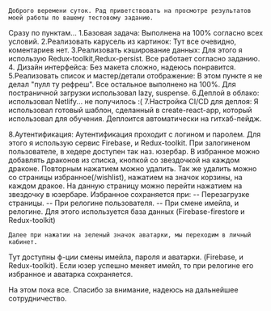     Доброго веремени суток. Рад приветствовать на просмотре результатов моей работы по вашему тестовому заданию.

Сразу по пунктам...
1.Базовая задача: Выполнена на 100% согласно всех условий.
2.Реализовать карусель из картинок: Тут все очевидно, коментариев нет.
3.Реализовать кэширование данных: Для этого я использую Redux-toolkit,Redux-persist. Все работает согласно заданию.
4. Дизайн интерфейса: Без макета сложно, надеюсь понравится.
5.Реализовать список и мастер/детали отображение: В этом пункте я не делал "пулл ту рефреш". Все остальное выполнено на 100%.
    Для постраничной загрузки использовал lazy, suspense.
6.Деплой в облако: использовал Netlify... не получилось :(
7.Настройка CI/CD для деплоя: Я использовал готовый шаблон, сделанный в create-react-app, который использовал для обучения. Деплоится автоматически на гитхаб-пейдж.

8.Аутентификация: Аутентификация проходит с логином и паролем. Для этого я использую сервис Firebase, и Redux-toolkit. 
При залогиненом пользователе, в хедере доступен так наз. юзербар. В избранное можно добавлять драконов из списка, кнопкой со звездочкой на каждом драконе. Повторным нажатием можно удалить. Так же удалить можно со страницы избранное(/wishlist), нажатием на значок корзины, на каждом дракое. На данную страницу можно перейти нажатием на звездочку в юзербаре. Избранное сохраняется при:
 -- Перезагрузке страницы.
 -- При релогине пользователя.
 -- При смене имейла, и релогине.
Для этого используется база данных (Firebase-firestore и Redux-toolkit)

    Далее при нажатии на зеленый значок аватарки, мы переходим в личный кабинет.
Тут доступны ф-ции смены имейла, пароля и аватарки. (Firebase, и Redux-toolkit).
Если юзер успешно меняет имейл, то при релогине его избранное и аватарка сохраняется.  

На этом пока все. Спасибо за внимание, надеюсь на дальнейшее сотрудничество.


